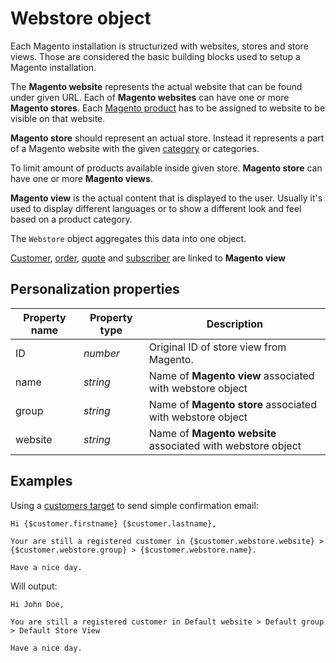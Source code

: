 # Webstore object

Each Magento installation is structurized with websites, stores and store views.
Those are considered the basic building blocks used to setup a Magento installation. 

The **Magento website** represents the actual website that can be found under given
URL. Each of **Magento websites** can have one or more **Magento stores**. Each 
[Magento product](copernica-docs:MarketingSuite/magento-integration/object/product)
has to be assigned to website to be visible on that website.

**Magento store** should represent an actual store. Instead it represents a part
of a Magento website with the given [category](copernica-docs:MarketingSuite/magento-integration/object/category) or categories. 

To limit amount of products available inside given store. **Magento store** can
have one or more **Magento views**.

**Magento view** is the actual content that is displayed to the user. Usually 
it's used to display different languages or to show a different look and feel based on 
a product category. 

The `Webstore` object aggregates this data into one object. 

[Customer](copernica-docs:MarketingSuite/magento-integration/object/customer),
[order](copernica-docs:MarketingSuite/magento-integration/object/order), 
[quote](copernica-docs:MarketingSuite/magento-integration/object/quote)
and [subscriber](copernica-docs:MarketingSuite/magento-integration/object/subscriber) 
are linked to **Magento view**

## Personalization properties

| Property name | Property type   | Description                                                 |
|---------------|-----------------|-------------------------------------------------------------|
| ID            | _number_        | Original ID of store view from Magento.                     |
| name          | _string_        | Name of **Magento view** associated with webstore object    |
| group         | _string_        | Name of **Magento store** associated with webstore object   |
| website       | _string_        | Name of **Magento website** associated with webstore object |

## Examples

Using a [customers target](copernica-docs:MarketingSuite/magento-integration/targets/customers) 
to send simple confirmation email:

```
Hi {$customer.firstname} {$customer.lastname},

Your are still a registered customer in {$customer.webstore.website} > {$customer.webstore.group} > {$customer.webstore.name}.

Have a nice day.
```

Will output:

```
Hi John Doe,

You are still a registered customer in Default website > Default group > Default Store View

Have a nice day.
```
